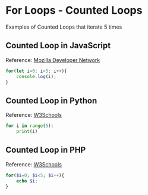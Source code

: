 # For Loops - Counted Loops

Examples of Counted Loops that iterate 5 times

## Counted Loop in JavaScript

Reference: [Mozilla Developer Network](https://developer.mozilla.org/en-US/docs/Web/JavaScript/Reference/Statements/for)

```javascript
for(let i=0; i<5; i++){
    console.log(i);
}
```

## Counted Loop in Python

Reference: [W3Schools](https://www.w3schools.com/python/python_for_loops.asp)

```python
for i in range(5):
    print(i)
```

## Counted Loop in PHP

Reference: [W3Schools](https://www.w3schools.com/php/php_looping_for.asp)

```php
for($i=0; $i<5; $i++){
    echo $i;
}
```
